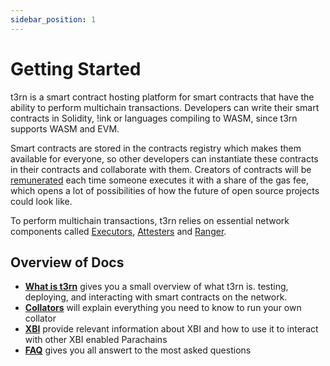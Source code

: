 ```yaml
---
sidebar_position: 1
---
```


# Getting Started

t3rn is a smart contract hosting platform for smart contracts that have the ability to perform multichain transactions.
Developers can write their smart contracts in Solidity, !ink or languages compiling to WASM, since t3rn supports WASM and EVM.

Smart contracts are stored in the contracts registry which makes them available for everyone, so other developers can instantiate these contracts in their contracts and collaborate with them.
Creators of contracts will be [remunerated](about_t3rn/token-economics/tokenomics-inflation#gas-fees) each time someone executes it with a share of the gas fee, which opens a lot of possibilities of how the future of open source projects could look like.

To perform multichain transactions, t3rn relies on essential network components called [Executors](components/executor/executor-overview), [Attesters](components/attester) and [Ranger](components/ranger).


## Overview of Docs

- [**What is t3rn**](about_t3rn/what-is-t3rn) gives you a small overview of what t3rn is.
  testing, deploying, and interacting with smart contracts on the network.
- [**Collators**](collator/intro-collator) will explain everything you need to know to run your own collator
- [**XBI**](integrations) provide relevant information about XBI and how to use it to interact with other XBI enabled Parachains
- [**FAQ**](faq) gives you all answert to the most asked questions







